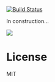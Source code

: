 [![Build Status](https://travis-ci.org/mgechev/ngast.svg?branch=master)](https://travis-ci.org/mgechev/ngast)

In construction...

![](http://straightlinem.com/wp-content/uploads/2014/11/california-contractor-insurance.jpg)

# License

MIT

